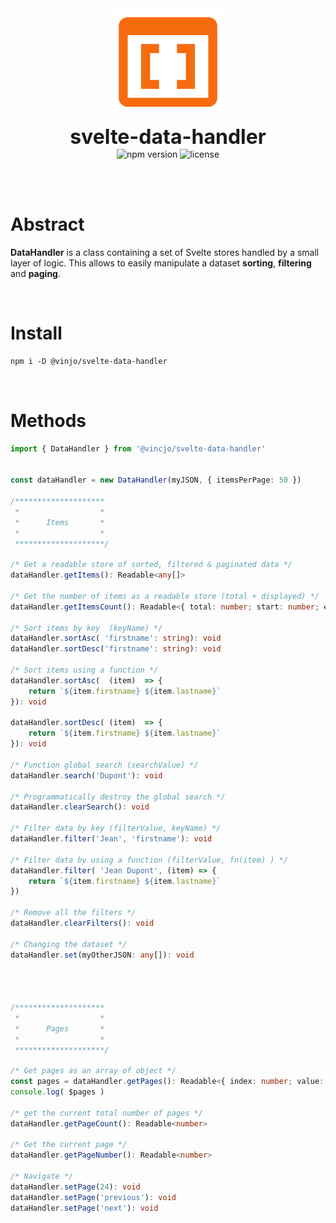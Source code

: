 <div align="center">
	<img align="center" src="./static/logo.svg" alt="logo" width="172"/>
	<p align="center">
		<h1 align="center" style="font-size:32px;margin:0;border:none;">svelte-data-handler</h1>
		<img src="https://img.shields.io/npm/v/@vincjo/svelte-data-handler?color=%23205375" alt="npm version"/>
		<img src="https://img.shields.io/github/license/vincjo/svelte-data-handler?color=205375" alt="license"/>
	</p>
</div>

<br><br>

# Abstract
**DataHandler** is a class containing a set of Svelte stores handled by a small layer of logic. This allows to easily manipulate a dataset **sorting**, **filtering** and **paging**.

<br>


# Install
````apache
npm i -D @vinjo/svelte-data-handler
````

<br>

# Methods

````ts
import { DataHandler } from '@vincjo/svelte-data-handler'


const dataHandler = new DataHandler(myJSON, { itemsPerPage: 50 })

/********************
 *                  *
 *      Items       *
 *                  *
 ********************/

/* Get a readable store of sorted, filtered & paginated data */
dataHandler.getItems(): Readable<any[]>

/* Get the number of items as a readable store (total + displayed) */
dataHandler.getItemsCount(): Readable<{ total: number; start: number; end: number; }>

/* Sort items by key  (keyName) */
dataHandler.sortAsc( 'firstname': string): void
dataHandler.sortDesc('firstname': string): void

/* Sort items using a function */
dataHandler.sortAsc(  (item)  => { 
    return `${item.firstname} ${item.lastname}` 
}): void

dataHandler.sortDesc( (item)  => {
    return `${item.firstname} ${item.lastname}` 
}): void

/* Function global search (searchValue) */
dataHandler.search('Dupont'): void

/* Programmatically destroy the global search */
dataHandler.clearSearch(): void

/* Filter data by key (filterValue, keyName) */
dataHandler.filter('Jean', 'firstname'): void

/* Filter data by using a function (filterValue, fn(item) ) */
dataHandler.filter( 'Jean Dupont', (item) => {
    return `${item.firstname} ${item.lastname}`
})

/* Remove all the filters */
dataHandler.clearFilters(): void

/* Changing the dataset */
dataHandler.set(myOtherJSON: any[]): void




/********************
 *                  *
 *      Pages       *
 *                  *
 ********************/

/* Get pages as an array of object */
const pages = dataHandler.getPages(): Readable<{ index: number; value: number }[]>
console.log( $pages )

/* get the current total number of pages */
dataHandler.getPageCount(): Readable<number> 

/* Get the current page */
dataHandler.getPageNumber(): Readable<number>

/* Navigate */
dataHandler.setPage(24): void
dataHandler.setPage('previous'): void
dataHandler.setPage('next'): void


````